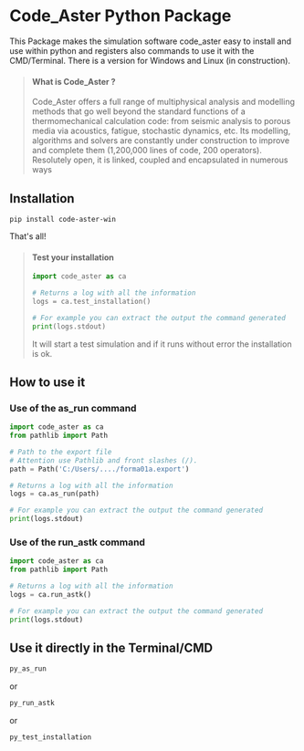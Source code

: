 # Code_Aster Python Package

This Package makes the simulation software code_aster easy to install and use within python and registers also commands to use it with the CMD/Terminal. There is a version for Windows and Linux (in construction).  


> #### What is Code_Aster ? 
> Code_Aster offers a full range of multiphysical analysis and modelling methods that go well beyond the standard functions of a thermomechanical calculation code: from seismic analysis to porous media via acoustics, fatigue, stochastic dynamics, etc. Its modelling, algorithms and solvers are constantly under construction to improve and complete them (1,200,000 lines of code, 200 operators). Resolutely open, it is linked, coupled and encapsulated in numerous ways

## Installation

```
pip install code-aster-win
```

That's all!

> #### Test your installation
>```python
>import code_aster as ca
>
># Returns a log with all the information
>logs = ca.test_installation()
>
># For example you can extract the output the command generated
>print(logs.stdout)
>```
>It will start a test simulation and if it runs without error the installation is ok.

## How to use it


### Use of the as_run command

```python
import code_aster as ca
from pathlib import Path

# Path to the export file
# Attention use Pathlib and front slashes (/).
path = Path('C:/Users/..../forma01a.export')

# Returns a log with all the information
logs = ca.as_run(path)

# For example you can extract the output the command generated
print(logs.stdout)
```

### Use of the run_astk command

```python
import code_aster as ca
from pathlib import Path

# Returns a log with all the information
logs = ca.run_astk()

# For example you can extract the output the command generated
print(logs.stdout)
```

## Use it directly in the Terminal/CMD

```bash
py_as_run
```
or

```bash
py_run_astk
```

or

```bash
py_test_installation
```


